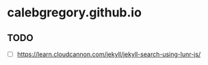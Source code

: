 # calebgregory.github.io

## TODO

- [ ] <https://learn.cloudcannon.com/jekyll/jekyll-search-using-lunr-js/>
